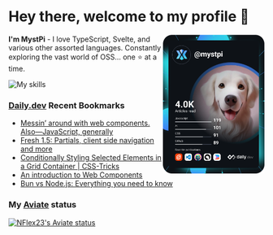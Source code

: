 # Hey there, welcome to my profile 👋

<a href="https://app.daily.dev/MystPi"><img src="https://github.com/MystPi/MystPi/blob/main/devcard.svg" width="200" alt="MystPi's Dev Card" align="right"/></a>

**I'm MystPi** - I love TypeScript, Svelte, and various other assorted languages. Constantly exploring the vast world of OSS... one ⭐ at a time.

![My skills](https://skillicons.dev/icons?i=svelte,ts,js,html,css,raspberrypi,tailwind)

### [Daily.dev](https://daily.dev) Recent Bookmarks
<!-- daily.dev BOOKMARKS:START -->
- [Messin’ around with web components. Also—JavaScript, generally](https://app.daily.dev/posts/yQoFEOrE5?utm_source=rss&utm_medium=bookmarks&utm_campaign=Itr6mLfRdMms0HCyePtl9)
- [Fresh 1.5: Partials, client side navigation and more](https://app.daily.dev/posts/VWvEpDPgI?utm_source=rss&utm_medium=bookmarks&utm_campaign=Itr6mLfRdMms0HCyePtl9)
- [Conditionally Styling Selected Elements in a Grid Container | CSS-Tricks](https://app.daily.dev/posts/hzg8gUBUQ?utm_source=rss&utm_medium=bookmarks&utm_campaign=Itr6mLfRdMms0HCyePtl9)
- [An introduction to Web Components](https://app.daily.dev/posts/B4NRfUpfD?utm_source=rss&utm_medium=bookmarks&utm_campaign=Itr6mLfRdMms0HCyePtl9)
- [Bun vs Node.js: Everything you need to know](https://app.daily.dev/posts/70wxUBJ1e?utm_source=rss&utm_medium=bookmarks&utm_campaign=Itr6mLfRdMms0HCyePtl9)
<!-- daily.dev BOOKMARKS:END -->

### My [Aviate](https://aviate.scratchers.tech) status

<a href="https://aviate.scratchers.tech/api/NFlex23">
  <img
    src="https://aviate.scratchers.tech/api/image/NFlex23?width=500&height=90&dark=true"
    alt="NFlex23's Aviate status"
    style="height: 90px"
  />
</a>
